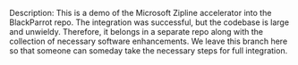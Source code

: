 Description: This is a demo of the Microsoft Zipline accelerator into the BlackParrot repo. The
integration was successful, but the codebase is large and unwieldy. Therefore, it belongs in a
separate repo along with the collection of necessary software enhancements. We leave this branch
here so that someone can someday take the necessary steps for full integration. 

